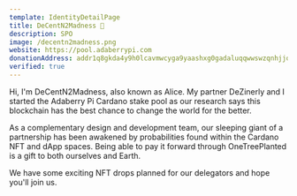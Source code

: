 ```yaml
---
template: IdentityDetailPage
title: DeCentN2Madness 🐇
description: SPO
image: /decentn2madness.png
website: https://pool.adaberrypi.com
donationAddress: addr1q8gkda4y9h0lcavmwcyga9yaashxg0gadaluqqwwswzqnhjjql3cn94ma0p79gcyml4j0wp5hvnrglg6dnjtl4ptt65stjekjg
verified: true
---
```


Hi, I'm DeCentN2Madness, also known as Alice. My partner DeZinerly and I started the Adaberry Pi Cardano stake pool as our research says this blockchain has the best chance to change the world for the better.

As a complementary design and development team, our sleeping giant of a partnership has been awakened by probabilities found within the Cardano NFT and dApp spaces. Being able to pay it forward through OneTreePlanted is a gift to both ourselves and Earth.

We have some exciting NFT drops planned for our delegators and hope you'll join us.
